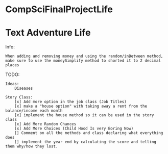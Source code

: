 # CompSciFinalProjectLife
# Text Adventure Life

Info:

    When adding and removing money and using the random/inBetween method, make sure to use the moneySimplify method to shorted it to 2 decimal places

TODO:

    Ideas:
        Diseases

    Story Class:
        [x] Add more option in the job class (Job Titles)
        [x] make a "house option" with taking away a rent from the balance/income each month
        [x] implement the house method so it can be used in the story class
        [x] Add More Random Chances
        [x] Add More Choices (Child Hood Is very Boring Now)
        [] Comment on all the methods and class declaring what everything does
        [] implement the year end by calculating the score and telling them why/how they lost.